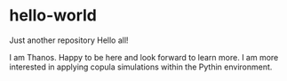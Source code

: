 # hello-world
Just another repository
Hello all!

I am Thanos. Happy to be here and look forward to learn more.
I am more interested in applying copula simulations within the Pythin environment.
